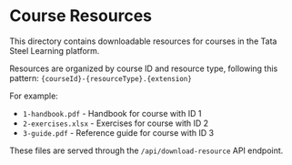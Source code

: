 # Course Resources

This directory contains downloadable resources for courses in the Tata Steel Learning platform.

Resources are organized by course ID and resource type, following this pattern:
`{courseId}-{resourceType}.{extension}`

For example:
- `1-handbook.pdf` - Handbook for course with ID 1
- `2-exercises.xlsx` - Exercises for course with ID 2
- `3-guide.pdf` - Reference guide for course with ID 3

These files are served through the `/api/download-resource` API endpoint.